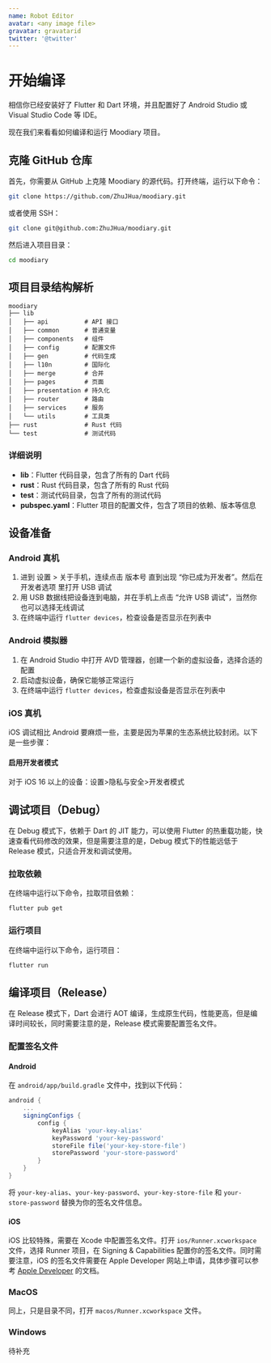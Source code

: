 ```yaml
---
name: Robot Editor
avatar: <any image file>
gravatar: gravatarid
twitter: '@twitter'
---
```


# 开始编译

相信你已经安装好了 Flutter 和 Dart 环境，并且配置好了 Android Studio 或 Visual Studio Code 等 IDE。

现在我们来看看如何编译和运行 Moodiary 项目。

## 克隆 GitHub 仓库

首先，你需要从 GitHub 上克隆 Moodiary 的源代码。打开终端，运行以下命令：

```bash
git clone https://github.com/ZhuJHua/moodiary.git
```

或者使用 SSH：

```bash
git clone git@github.com:ZhuJHua/moodiary.git
```

然后进入项目目录：

```bash
cd moodiary
```

## 项目目录结构解析

```
moodiary             
├── lib  
│   ├── api          # API 接口  
│   ├── common       # 普通变量  
│   ├── components   # 组件  
│   ├── config       # 配置文件  
│   ├── gen          # 代码生成  
│   ├── l10n         # 国际化  
│   ├── merge        # 合并  
│   ├── pages        # 页面  
│   ├── presentation # 持久化  
│   ├── router       # 路由  
│   ├── services     # 服务  
│   └── utils        # 工具类  
├── rust             # Rust 代码
└── test             # 测试代码

```

### 详细说明

- **lib**：Flutter 代码目录，包含了所有的 Dart 代码
- **rust**：Rust 代码目录，包含了所有的 Rust 代码
- **test**：测试代码目录，包含了所有的测试代码
- **pubspec.yaml**：Flutter 项目的配置文件，包含了项目的依赖、版本等信息

## 设备准备

### Android 真机

1. 进到 设置 > 关于手机，连续点击 版本号 直到出现 “你已成为开发者”。然后在 开发者选项 里打开 USB 调试
2. 用 USB 数据线把设备连到电脑，并在手机上点击 “允许 USB 调试”，当然你也可以选择无线调试
3. 在终端中运行 `flutter devices`，检查设备是否显示在列表中

### Android 模拟器

1. 在 Android Studio 中打开 AVD 管理器，创建一个新的虚拟设备，选择合适的配置
2. 启动虚拟设备，确保它能够正常运行
3. 在终端中运行 `flutter devices`，检查虚拟设备是否显示在列表中

### iOS 真机

iOS 调试相比 Android 要麻烦一些，主要是因为苹果的生态系统比较封闭。以下是一些步骤：

#### 启用开发者模式

对于 iOS 16 以上的设备：设置>隐私与安全>开发者模式

## 调试项目（Debug）

在 Debug 模式下，依赖于 Dart 的 JIT 能力，可以使用 Flutter 的热重载功能，快速查看代码修改的效果，但是需要注意的是，Debug
模式下的性能远低于 Release
模式，只适合开发和调试使用。

### 拉取依赖

在终端中运行以下命令，拉取项目依赖：

```bash
flutter pub get
```

### 运行项目

在终端中运行以下命令，运行项目：

```bash
flutter run
```

## 编译项目（Release）

在 Release 模式下，Dart 会进行 AOT 编译，生成原生代码，性能更高，但是编译时间较长，同时需要注意的是，Release 模式需要配置签名文件。

### 配置签名文件

#### Android

在 `android/app/build.gradle` 文件中，找到以下代码：

```groovy
android {
    ...
    signingConfigs {
        config {
            keyAlias 'your-key-alias'
            keyPassword 'your-key-password'
            storeFile file('your-key-store-file')
            storePassword 'your-store-password'
        }
    }
}
```

将 `your-key-alias`、`your-key-password`、`your-key-store-file` 和 `your-store-password` 替换为你的签名文件信息。

#### iOS

iOS 比较特殊，需要在 Xcode 中配置签名文件。打开 `ios/Runner.xcworkspace` 文件，选择 Runner 项目，在 Signing & Capabilities
配置你的签名文件。同时需要注意，iOS 的签名文件需要在 Apple Developer
网站上申请，具体步骤可以参考 [Apple Developer](https://developer.apple.com/) 的文档。

### MacOS

同上，只是目录不同，打开 `macos/Runner.xcworkspace` 文件。

### Windows

待补充